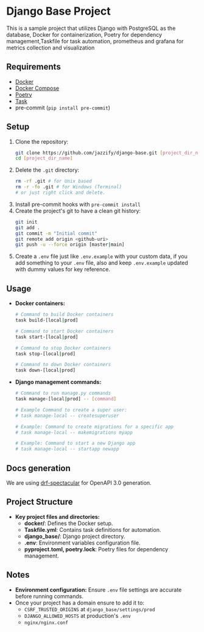 # Django Base Project

This is a sample project that utilizes Django with PostgreSQL as the database,
Docker for containerization, Poetry for dependency management,Taskfile for task automation,
prometheus and grafana for metrics collection and visualization

## Requirements

- [Docker](https://www.docker.com/)
- [Docker Compose](https://docs.docker.com/compose/)
- [Poetry](https://python-poetry.org/)
- [Task](https://taskfile.dev/)
- pre-commit (`pip install pre-commit`)

## Setup
1. Clone the repository:
    ```sh
    git clone https://github.com/jazzify/django-base.git [project_dir_name]
    cd [project_dir_name]
    ```
1. Delete the `.git` directory:
    ```sh
    rm -rf .git # for Unix based
    rm -r -fo .git # for Windows (Terminal)
    # or just right click and delete.
    ```
1. Install pre-commit hooks with `pre-commit install`
1. Create the project's git to have a clean git history:
    ```sh
    git init
    git add .
    git commit -m "Initial commit"
    git remote add origin <github-uri>
    git push -u --force origin [master|main]
    ```
1. Create a `.env` file just like `.env.example` with your custom data, if you add something to your `.env` file, also and keep `.env.example` updated with dummy values for key reference.

## Usage

- **Docker containers:**
    ```bash
    # Command to build Docker containers
    task build-[local|prod]
    ```
    ```bash
    # Command to start Docker containers
    task start-[local|prod]
    ```
    ```bash
    # Command to stop Docker containers
    task stop-[local|prod]
    ```
    ```bash
    # Command to down Docker containers
    task down-[local|prod]
    ```

 - **Django management commands:**
    ```bash
    # Command to run manage.py commands
    task manage-[local|prod] -- [command]

    # Example Command to create a super user:
    # task manage-local -- createsuperuser

    # Example: Command to create migrations for a specific app
    # task manage-local -- makemigrations myapp

    # Example: Command to start a new Django app
    # task manage-local -- startapp newapp
    ```

<!-- - **Testing and development:**
    ```bash
    # Command to run tests
    task test-[local|prod]
    ```
    ```bash
    # Command to access the Django shell
    task shell-[local|prod]
    ``` -->

## Docs generation
We are using [drf-spectacular](https://drf-spectacular.readthedocs.io/en/latest/index.html) for OpenAPI 3.0 generation.

## Project Structure

- **Key project files and directories:**
  - **docker/**: Defines the Docker setup.
  - **Taskfile.yml**: Contains task definitions for automation.
  - **django_base/**: Django project directory.
  - **.env**: Environment variables configuration file.
  - **pyproject.toml, poetry.lock**: Poetry files for dependency management.

## Notes
- **Environment configuration:** Ensure `.env` file settings are accurate before running commands.
- Once your project has a domain ensure to add it to:
    - `CSRF_TRUSTED_ORIGINS` at `django_base/settings/prod`
    - `DJANGO_ALLOWED_HOSTS` at production's `.env`
    - `nginx/nginx.conf`
